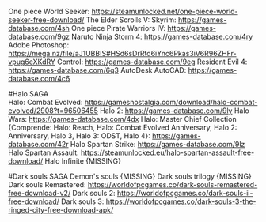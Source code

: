 One piece World Seeker: https://steamunlocked.net/one-piece-world-seeker-free-download/
The Elder Scrolls V: Skyrim: https://games-database.com/4sh
One piece Pirate Warriors IV: https://games-database.com/9gz
Naruto Ninja Storm 4: https://games-database.com/4ry
Adobe Photoshop: https://mega.nz/file/aJ1UBBIS#HSd6sDrRtd6iYnc6Pkas3iV6R96ZHFr-vpug6eXKdRY
Control: https://games-database.com/9eg
Resident Evil 4: https://games-database.com/6q3
AutoDesk AutoCAD: https://games-database.com/4c6

#Halo SAGA  
Halo: Combat Evolved: https://gamesnostalgia.com/download/halo-combat-evolved/2908?t=96506455
Halo 2: https://games-database.com/9ly
Halo Wars: https://games-database.com/4dx
Halo: Master Chief Collection {Comprende: Halo: Reach, Halo: Combat Evolved Anniversary, Halo 2: Anniversary, Halo 3, Halo 3: ODST, Halo 4}: https://games-database.com/42r
Halo Spartan Strike: https://games-database.com/9lz
Halo Spartan Assault: https://steamunlocked.eu/halo-spartan-assault-free-download/
Halo Infinite {MISSING}

#Dark souls SAGA
Demon's souls {MISSING}
Dark souls trilogy {MISSING}
Dark souls Remastered: https://worldofpcgames.co/dark-souls-remastered-free-download-v2/
Dark souls 2: https://worldofpcgames.co/dark-souls-ii-free-download/
Dark souls 3: https://worldofpcgames.co/dark-souls-3-the-ringed-city-free-download-apk/
